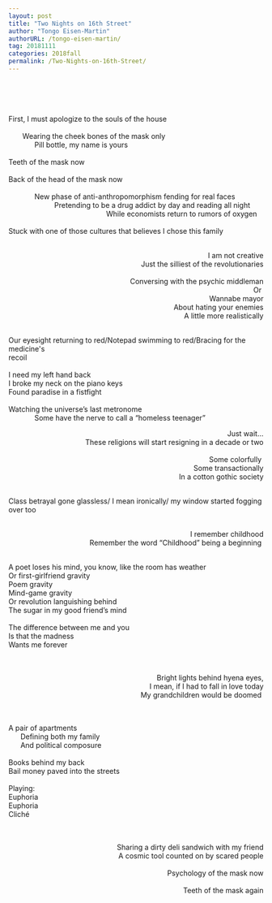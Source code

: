 ```yaml
---
layout: post
title: "Two Nights on 16th Street"
author: "Tongo Eisen-Martin"
authorURL: /tongo-eisen-martin/
tag: 20181111
categories: 2018fall
permalink: /Two-Nights-on-16th-Street/
---
```


<br><br>
<br><br>
First, I must apologize to the souls of the house
<br><br>
&nbsp;&nbsp;&nbsp;&nbsp;&nbsp;&nbsp;&nbsp;Wearing the cheek bones of the mask only
<br>
&nbsp;&nbsp;&nbsp;&nbsp;&nbsp;&nbsp;&nbsp;&nbsp;&nbsp;&nbsp;&nbsp;&nbsp;&nbsp;Pill bottle, my name is yours
<br><br>
Teeth of the mask now
<br><br>
Back of the head of the mask now 
<br><br>
&nbsp;&nbsp;&nbsp;&nbsp;&nbsp;&nbsp;&nbsp;&nbsp;&nbsp;&nbsp;&nbsp;&nbsp;&nbsp;New phase of anti-anthropomorphism fending for real faces
<br>
&nbsp;&nbsp;&nbsp;&nbsp;&nbsp;&nbsp;&nbsp;&nbsp;&nbsp;&nbsp;&nbsp;&nbsp;&nbsp;&nbsp;&nbsp;&nbsp;&nbsp;&nbsp;&nbsp;&nbsp;&nbsp;&nbsp;&nbsp;Pretending to be a drug addict by day and reading all night
<br>
&nbsp;&nbsp;&nbsp;&nbsp;&nbsp;&nbsp;&nbsp;&nbsp;&nbsp;&nbsp;&nbsp;&nbsp;&nbsp;&nbsp;&nbsp;&nbsp;&nbsp;&nbsp;&nbsp;&nbsp;&nbsp;&nbsp;&nbsp;&nbsp;&nbsp;&nbsp;&nbsp;&nbsp;&nbsp;&nbsp;&nbsp;&nbsp;&nbsp;&nbsp;&nbsp;&nbsp;&nbsp;&nbsp;&nbsp;&nbsp;&nbsp;&nbsp;&nbsp;&nbsp;&nbsp;&nbsp;&nbsp;&nbsp;&nbsp;While economists return to rumors of oxygen
<br><br>
Stuck with one of those cultures that believes I chose this family
<br><br>



<p style="text-align:right; ">
I am not creative
<br>
Just the silliest of the revolutionaries
<br>
<br>
Conversing with the psychic middleman
<br>
Or 
<br>
Wannabe mayor
<br>
About hating your enemies
<br>
A little more realistically
</p>



<p style="text-align:left; ">
<br>
Our eyesight returning to red/Notepad swimming to red/Bracing for the medicine's
<br>
recoil
<br><br>
I need my left hand back 
<br>
I broke my neck on the piano keys
<br>
Found paradise in a fistfight
<br><br>
Watching the universe’s last metronome
<br>
&nbsp;&nbsp;&nbsp;&nbsp;&nbsp;&nbsp;&nbsp;&nbsp;&nbsp;&nbsp;&nbsp;&nbsp;&nbsp;Some have the nerve to call a “homeless teenager”
<br>
</p>





<p style="text-align:right; ">
Just wait…
<br>
These religions will start resigning in a decade or two
<br>
<br>
Some colorfully 
<br>
Some transactionally
<br>
In a cotton gothic society
</p>

<br>
Class betrayal gone glassless/ I mean ironically/ my window started fogging over too 


<p style="text-align:right; ">
<br>
I remember childhood
<br>
Remember the word “Childhood” being a beginning 
<br>
</p>
<br>
A poet loses his mind, you know, like the room has weather
<br>
Or first-girlfriend gravity
<br>
Poem gravity 
<br>
Mind-game gravity
<br>
Or revolution languishing behind 
<br>
The sugar in my good friend’s mind
<br>
<br>
The difference between me and you
<br>
Is that the madness
<br>
Wants me forever
<p style="text-align:right; ">
<br>
<br>
Bright lights behind hyena eyes,
<br>
I mean, if I had to fall in love today
<br>
My grandchildren would be doomed 
</p>
<br>
<br>
A pair of apartments
<br>
&nbsp;&nbsp;&nbsp;&nbsp;&nbsp;&nbsp;Defining both my family
<br>
&nbsp;&nbsp;&nbsp;&nbsp;&nbsp;&nbsp;And political composure
<br>
<br>
Books behind my back
<br>
Bail money paved into the streets
<br><br>
Playing:
<br>
Euphoria
<br>
Euphoria
<br>
Cliché


<p style="text-align:right;">
<br><br>
Sharing a dirty deli sandwich with my friend
<br>
A cosmic tool counted on by scared people
<br><br>
Psychology of the mask now
<br><br>
Teeth of the mask again
<br>
</p>

